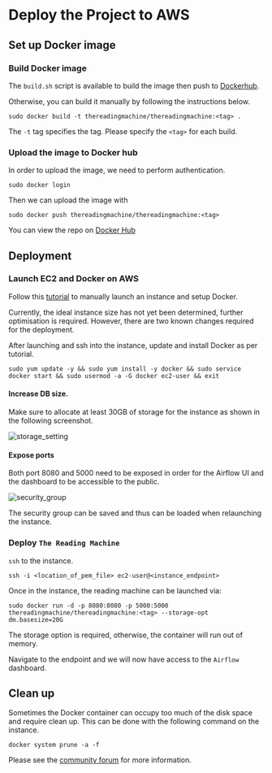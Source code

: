 # Deploy the Project to AWS

## Set up Docker image

### Build Docker image

The `build.sh` script is available to build the image then push to
[Dockerhub](https://hub.docker.com/r/thereadingmachine/thereadingmachine/).

Otherwise, you can build it manually by following the instructions
below.

```
sudo docker build -t thereadingmachine/thereadingmachine:<tag> .
```

The `-t` tag specifies the tag. Please specify the `<tag>` for each
build.

### Upload the image to Docker hub

In order to upload the image, we need to perform authentication.

```
sudo docker login
```

Then we can upload the image with

```
sudo docker push thereadingmachine/thereadingmachine:<tag>
```

You can view the repo on [Docker
Hub](https://hub.docker.com/r/thereadingmachine/thereadingmachine/)


## Deployment

### Launch EC2 and Docker on AWS

Follow this
[tutorial](https://www.ybrikman.com/writing/2015/11/11/running-docker-aws-ground-up/)
to manually launch an instance and setup Docker.


Currently, the ideal instance size has not yet been determined,
further optimisation is required. However, there are two known changes
required for the deployment.

After launching and ssh into the instance, update and install Docker as per tutorial.


```
sudo yum update -y && sudo yum install -y docker && sudo service docker start && sudo usermod -a -G docker ec2-user && exit
```

#### Increase DB size.

Make sure to allocate at least 30GB of storage for the instance as
shown in the following screenshot.

![storage_setting](https://user-images.githubusercontent.com/1054320/39852588-73de211e-5471-11e8-8214-ea2e0cde2d68.png)

#### Expose ports

Both port 8080 and 5000 need to be exposed in order for the Airflow UI
and the dashboard to be accessible to the public.

![security_group](https://user-images.githubusercontent.com/1054320/39852635-aa825b9a-5471-11e8-8f6d-306064a33cbd.png)

The security group can be saved and thus can be loaded when
relaunching the instance.

### Deploy `The Reading Machine`

`ssh` to the instance.

```
ssh -i <location_of_pem_file> ec2-user@<instance_endpoint>
```

Once in the instance, the reading machine can be launched via:

```
sudo docker run -d -p 8080:8080 -p 5000:5000 thereadingmachine/thereadingmachine:<tag> --storage-opt dm.basesize=20G
```

The storage option is required, otherwise, the container will run out
of memory.

Navigate to the endpoint and we will now have access to the `Airflow`
dashboard.


## Clean up

Sometimes the Docker container can occupy too much of the disk space
and require clean up. This can be done with the following command on
the instance.

```
docker system prune -a -f
```

Please see the [community
forum](https://forums.docker.com/t/some-way-to-clean-up-identify-contents-of-var-lib-docker-overlay/30604/2)
for more information.
